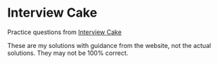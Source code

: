 # Interview Cake
Practice questions from [Interview Cake](https://www.interviewcake.com/)

These are my solutions with guidance from the website, not the actual solutions. They may not be 100% correct.